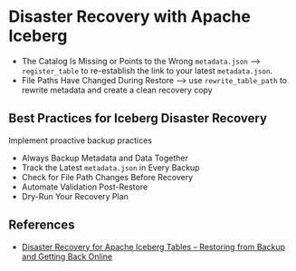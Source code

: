 # Disaster Recovery with Apache Iceberg


- The Catalog Is Missing or Points to the Wrong `metadata.json` --> `register_table` to re-establish the link to your latest `metadata.json`.
- File Paths Have Changed During Restore --> use `rewrite_table_path` to rewrite metadata and create a clean recovery copy


## Best Practices for Iceberg Disaster Recovery

Implement proactive backup practices

- Always Backup Metadata and Data Together
- Track the Latest `metadata.json` in Every Backup
- Check for File Path Changes Before Recovery
- Automate Validation Post-Restore
- Dry-Run Your Recovery Plan


## References

- [Disaster Recovery for Apache Iceberg Tables – Restoring from Backup and Getting Back Online](https://www.dremio.com/blog/disaster-recovery-for-apache-iceberg-tables-restoring-from-backup-and-getting-back-online/)